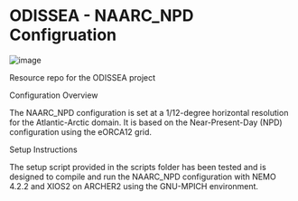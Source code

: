 # ODISSEA - NAARC_NPD Configruation
![image](https://github.com/user-attachments/assets/061f4faa-0ca6-4445-82f9-f669ca91bead)

Resource repo for the ODISSEA project

Configuration Overview

The NAARC_NPD configuration is set at a 1/12-degree horizontal resolution for the Atlantic-Arctic domain. It is based on the Near-Present-Day (NPD) configuration using the eORCA12 grid.

Setup Instructions

The setup script provided in the scripts folder has been tested and is designed to compile and run the NAARC_NPD configuration with NEMO 4.2.2 and XIOS2 on ARCHER2 using the GNU-MPICH environment.
